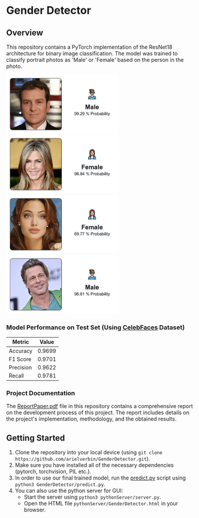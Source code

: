 # Gender Detector

## Overview
This repository contains a PyTorch implementation of the ResNet18 architecture for binary image classification. The model was trained to classify portrait photos as 'Male' or 'Female' based on the person in the photo.

<p>
  <img src="images/dani.png" alt="example2" width="300">
  <img src="images/jennifer.png" alt="example3" width="300">
  <img src="images/angelina.png" alt="example1" width="300">
    <img src="images/brad.png" alt="example4" width="300">
</p>

### Model Performance on Test Set (Using [CelebFaces](https://www.kaggle.com/datasets/jessicali9530/celeba-dataset/) Dataset)

| Metric       | Value  |
|--------------|--------|
| Accuracy     | 0.9699 |
| F1 Score     | 0.9701 |
| Precision    | 0.9622 |
| Recall       | 0.9781 |


### Project Documentation
The [ReportPaper.pdf](ReportPaper.pdf) file in this repository contains a comprehensive report on the development process of this project. The report includes details on the project's implementation, methodology, and the obtained results.


## Getting Started
1. Clone the repository into your local device (using ```git clone https://github.com/arielverbin/GenderDetector.git```).
2. Make sure you have installed all of the necessary dependencies (pytorch, torchvision, PIL etc.).
3. In order to use our final trained model, run the [predict.py](GenderDetector/predict.py) script using ```python3 GenderDetector/predict.py```.
4. You can also use the python server for GUI:
   - Start the server using ```python3 pythonServer/server.py```.
   - Open the HTML file ```pythonServer/GenderDetector.html``` in your browser.
  
   
